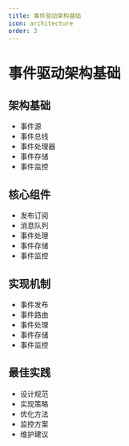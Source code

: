 ```yaml
---
title: 事件驱动架构基础
icon: architecture
order: 3
---
```


# 事件驱动架构基础

## 架构基础
- 事件源
- 事件总线
- 事件处理器
- 事件存储
- 事件监控

## 核心组件
- 发布订阅
- 消息队列
- 事件处理
- 事件存储
- 事件监控

## 实现机制
- 事件发布
- 事件路由
- 事件处理
- 事件存储
- 事件监控

## 最佳实践
- 设计规范
- 实现策略
- 优化方法
- 监控方案
- 维护建议
